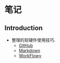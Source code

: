 # 笔记

## Introduction
- 整理的软硬件使用技巧.
	* [GitHub](GitHub.md)
	* [Markdown](Markdown.md)
	* [WorkFlowy](WorkFlowy.md)
 
